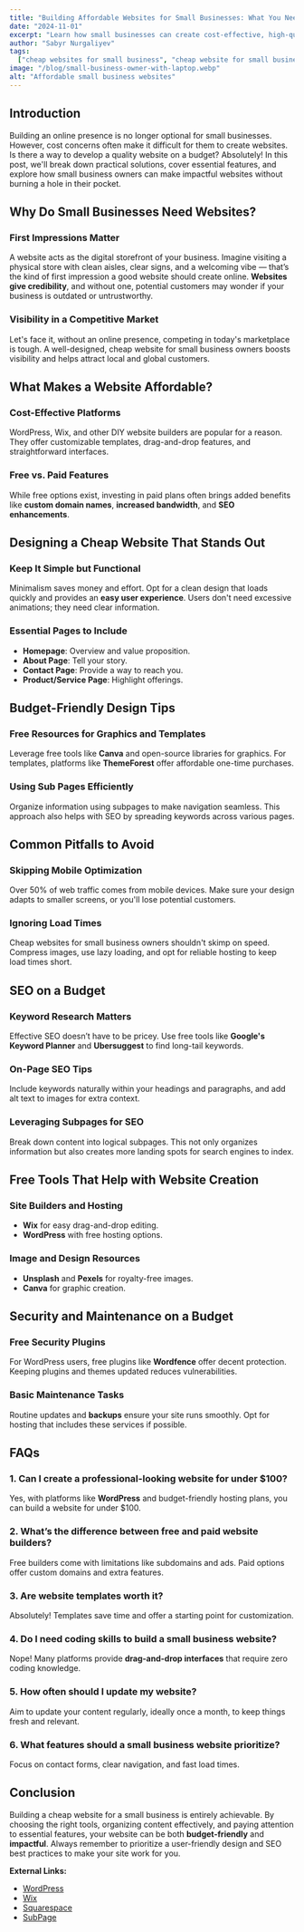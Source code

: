 ```yaml
---
title: "Building Affordable Websites for Small Businesses: What You Need to Know"
date: "2024-11-01"
excerpt: "Learn how small businesses can create cost-effective, high-quality websites using various platforms and approaches."
author: "Sabyr Nurgaliyev"
tags:
  ["cheap websites for small business", "cheap website for small business", "sub page", "subpage"]
image: "/blog/small-business-owner-with-laptop.webp"
alt: "Affordable small business websites"
---
```


## Introduction
Building an online presence is no longer optional for small businesses. However, cost concerns often make it difficult for them to create websites. Is there a way to develop a quality website on a budget? Absolutely! In this post, we'll break down practical solutions, cover essential features, and explore how small business owners can make impactful websites without burning a hole in their pocket.

## Why Do Small Businesses Need Websites?
### First Impressions Matter
A website acts as the digital storefront of your business. Imagine visiting a physical store with clean aisles, clear signs, and a welcoming vibe — that’s the kind of first impression a good website should create online. **Websites give credibility**, and without one, potential customers may wonder if your business is outdated or untrustworthy.

### Visibility in a Competitive Market
Let's face it, without an online presence, competing in today's marketplace is tough. A well-designed, cheap website for small business owners boosts visibility and helps attract local and global customers.

## What Makes a Website Affordable?
### Cost-Effective Platforms
WordPress, Wix, and other DIY website builders are popular for a reason. They offer customizable templates, drag-and-drop features, and straightforward interfaces.

### Free vs. Paid Features
While free options exist, investing in paid plans often brings added benefits like **custom domain names**, **increased bandwidth**, and **SEO enhancements**.

## Designing a Cheap Website That Stands Out
### Keep It Simple but Functional
Minimalism saves money and effort. Opt for a clean design that loads quickly and provides an **easy user experience**. Users don't need excessive animations; they need clear information.

### Essential Pages to Include
- **Homepage**: Overview and value proposition.
- **About Page**: Tell your story.
- **Contact Page**: Provide a way to reach you.
- **Product/Service Page**: Highlight offerings.

## Budget-Friendly Design Tips
### Free Resources for Graphics and Templates
Leverage free tools like **Canva** and open-source libraries for graphics. For templates, platforms like **ThemeForest** offer affordable one-time purchases.

### Using Sub Pages Efficiently
Organize information using subpages to make navigation seamless. This approach also helps with SEO by spreading keywords across various pages.

## Common Pitfalls to Avoid
### Skipping Mobile Optimization
Over 50% of web traffic comes from mobile devices. Make sure your design adapts to smaller screens, or you'll lose potential customers.

### Ignoring Load Times
Cheap websites for small business owners shouldn't skimp on speed. Compress images, use lazy loading, and opt for reliable hosting to keep load times short.

## SEO on a Budget
### Keyword Research Matters
Effective SEO doesn’t have to be pricey. Use free tools like **Google's Keyword Planner** and **Ubersuggest** to find long-tail keywords.

### On-Page SEO Tips
Include keywords naturally within your headings and paragraphs, and add alt text to images for extra context.

### Leveraging Subpages for SEO
Break down content into logical subpages. This not only organizes information but also creates more landing spots for search engines to index.

## Free Tools That Help with Website Creation
### Site Builders and Hosting
- **Wix** for easy drag-and-drop editing.
- **WordPress** with free hosting options.

### Image and Design Resources
- **Unsplash** and **Pexels** for royalty-free images.
- **Canva** for graphic creation.

## Security and Maintenance on a Budget
### Free Security Plugins
For WordPress users, free plugins like **Wordfence** offer decent protection. Keeping plugins and themes updated reduces vulnerabilities.

### Basic Maintenance Tasks
Routine updates and **backups** ensure your site runs smoothly. Opt for hosting that includes these services if possible.

## FAQs
### 1. Can I create a professional-looking website for under $100?
Yes, with platforms like **WordPress** and budget-friendly hosting plans, you can build a website for under $100.

### 2. What’s the difference between free and paid website builders?
Free builders come with limitations like subdomains and ads. Paid options offer custom domains and extra features.

### 3. Are website templates worth it?
Absolutely! Templates save time and offer a starting point for customization.

### 4. Do I need coding skills to build a small business website?
Nope! Many platforms provide **drag-and-drop interfaces** that require zero coding knowledge.

### 5. How often should I update my website?
Aim to update your content regularly, ideally once a month, to keep things fresh and relevant.

### 6. What features should a small business website prioritize?
Focus on contact forms, clear navigation, and fast load times.

## Conclusion
Building a cheap website for a small business is entirely achievable. By choosing the right tools, organizing content effectively, and paying attention to essential features, your website can be both **budget-friendly** and **impactful**. Always remember to prioritize a user-friendly design and SEO best practices to make your site work for you.

**External Links:**
- [WordPress](https://wordpress.org/)
- [Wix](https://www.wix.com/)
- [Squarespace](https://www.squarespace.com/)
- [SubPage](https://subpage.io/)
